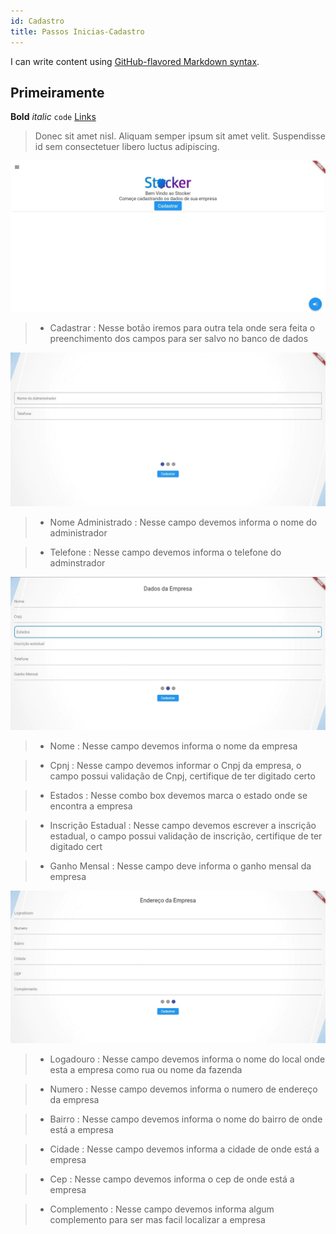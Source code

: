 ```yaml
---
id: Cadastro
title: Passos Inicias-Cadastro
---
```


I can write content using [GitHub-flavored Markdown syntax](https://github.github.com/gfm/).

## Primeiramente

**Bold** _italic_ `code` [Links](#url)

> Donec sit amet nisl. Aliquam semper ipsum sit amet velit. Suspendisse
> id sem consectetuer libero luctus adipiscing.

![Tela_Cadastro](TelaCadastro.jpg)

>* Cadastrar :
    Nesse botão iremos para outra tela onde sera feita o preenchimento dos campos para ser salvo no banco de dados

![Tela_Cadastro1](TelaCadastro1.jpg)

>* Nome Administrado : 
    Nesse campo devemos informa o nome do administrador

>* Telefone :
    Nesse campo devemos informa o telefone do adminstrador

![Tela_Cadastro2](TelaCadastro2.jpg)

>* Nome :
    Nesse campo devemos informa o nome da  empresa

>* Cpnj :
    Nesse campo devemos informar o Cnpj da empresa, o campo possui validação de Cnpj, certifique de ter digitado certo

>* Estados :
    Nesse combo box devemos marca o estado onde se encontra a empresa

>* Inscrição Estadual :
    Nesse campo devemos escrever a inscrição estadual, o campo possui validação de inscrição, certifique de ter digitado cert

>* Ganho Mensal :
    Nesse campo deve informa o ganho mensal da empresa

![TelaCadastro3](TelaCadastro3.jpg)

>* Logadouro :
    Nesse campo devemos informa o nome do local onde esta a empresa como rua ou nome da fazenda

>* Numero :
    Nesse campo devemos informa o numero de endereço da empresa

>* Bairro :
    Nesse campo devemos informa o nome do bairro de onde está a empresa

>* Cidade :
    Nesse campo devemos informa a cidade de onde está a empresa

>* Cep :
    Nesse campo devemos informa o cep de onde está a empresa 

>* Complemento :
    Nesse campo devemos informa algum complemento para ser mas facil localizar a empresa


